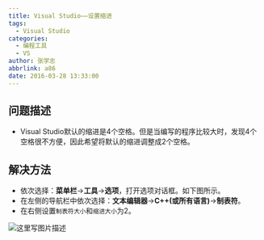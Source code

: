 ```yaml
---
title: Visual Studio——设置缩进
tags:
  - Visual Studio
categories:
  - 编程工具
  - VS
author: 张学志
abbrlink: a86
date: 2016-03-28 13:33:00
---
```





## 问题描述
* Visual Studio默认的缩进是4个空格。但是当编写的程序比较大时，发现4个空格很不方便，因此希望将默认的缩进调整成2个空格。


## 解决方法
* 依次选择：**菜单栏**→**工具**→**选项**，打开选项对话框。如下图所示。
* 在左侧的导航栏中依次选择：**文本编辑器**→**C++(或所有语言)**→**制表符**。
* 在右侧设置`制表符大小`和`缩进大小`为2。

<!-- more -->

![这里写图片描述](http://img.blog.csdn.net/20160328163952262)
